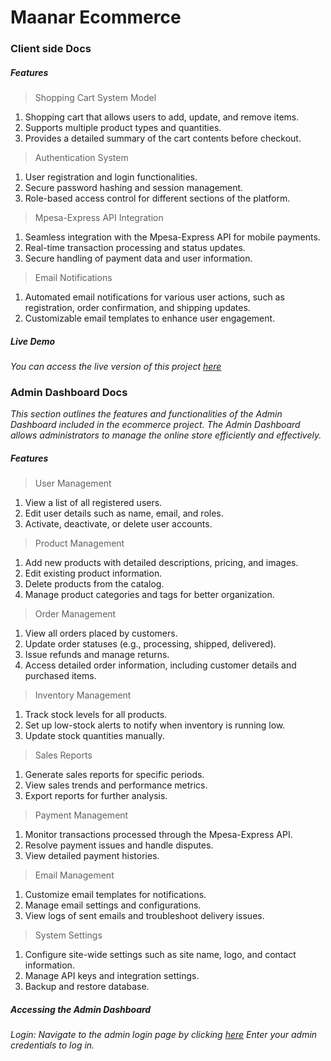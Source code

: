 # Maanar Ecommerce

### Client side Docs

##### Features

>Shopping Cart System Model
1. Shopping cart that allows users to add, update, and remove items.
2. Supports multiple product types and quantities.
3. Provides a detailed summary of the cart contents before checkout.


>Authentication System
1. User registration and login functionalities.
2. Secure password hashing and session management.
3. Role-based access control for different sections of the platform.

>Mpesa-Express API Integration
1. Seamless integration with the Mpesa-Express API for mobile payments.
2. Real-time transaction processing and status updates.
3. Secure handling of payment data and user information.

>Email Notifications
1. Automated email notifications for various user actions, such as registration, order confirmation, and shipping updates.
2. Customizable email templates to enhance user engagement.

##### Live Demo

*You can access the live version of this project [here](https://maanar-shop.xyz)*

### Admin Dashboard Docs

*This section outlines the features and functionalities of the Admin Dashboard included in the ecommerce project. The Admin Dashboard allows administrators to manage the online store efficiently and effectively.*

##### Features
>User Management
1. View a list of all registered users.
2. Edit user details such as name, email, and roles.
3. Activate, deactivate, or delete user accounts.

>Product Management
1. Add new products with detailed descriptions, pricing, and images.
2. Edit existing product information.
3. Delete products from the catalog.
4. Manage product categories and tags for better organization.

>Order Management

1. View all orders placed by customers.
2. Update order statuses (e.g., processing, shipped, delivered).
3. Issue refunds and manage returns.
4. Access detailed order information, including customer details and purchased items.

>Inventory Management
1. Track stock levels for all products.
2. Set up low-stock alerts to notify when inventory is running low.
3. Update stock quantities manually.

>Sales Reports
1. Generate sales reports for specific periods.
2. View sales trends and performance metrics.
3. Export reports for further analysis.

>Payment Management
1. Monitor transactions processed through the Mpesa-Express API.
2. Resolve payment issues and handle disputes.
3. View detailed payment histories.

>Email Management
1. Customize email templates for notifications.
2. Manage email settings and configurations.
3. View logs of sent emails and troubleshoot delivery issues.

>System Settings
1. Configure site-wide settings such as site name, logo, and contact information.
2. Manage API keys and integration settings.
3. Backup and restore database.

##### Accessing the Admin Dashboard

*Login: Navigate to the admin login page by clicking [here](https://maanar-shop.xyz/admin/home) Enter your admin credentials to log in.*